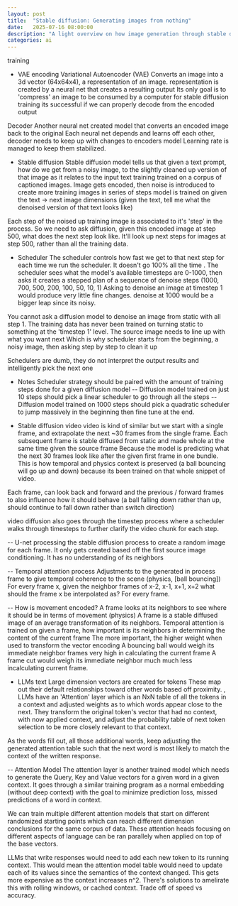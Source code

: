 ```yaml
---
layout: post
title:  "Stable diffusion: Generating images from nothing"
date:   2025-07-16 08:00:00
description: "A light overview on how image generation through stable diffusion works"
categories: ai
---
```


training
- VAE encoding Variational Autoencoder (VAE)
Converts an image into a 3d vector (64x64x4), a representation of an image.
representation is created by a neural net that creates a resulting output
Its only goal is to 'compress' an image to be consumed by a computer for stable diffusion training
its successful if we can properly decode from the encoded output

Decoder 
Another neural net created model that converts an encoded image back to the original
Each neural net depends and learns off each other, decoder needs to keep up with changes to encoders model
Learning rate is managed to keep them stabilized.

- Stable diffusion
Stable diffusion model tells us that given a text prompt, how do we get from a noisy image, to the slightly cleaned up version of that image as it relates to the input text
training
trained on a corpus of captioned images.
Image gets encoded, then noise is introduced to create more training images in series of steps 
model is trained on given the text -> next image dimensions  (given the text, tell me what the denoised version of that text looks like)

Each step of the noised up training image is associated to it's 'step' in the process. So we need to ask diffusion, given this encoded image at step 500, what does the next step look like. It'll look up next steps for images at step 500, rather than all the training data.

- Scheduler
The scheduler controls how fast we get to that next step for each time we run the scheduler. It doesn't go 100% all the time .
The scheduler sees what the model's available timesteps are 0-1000, then asks it creates a stepped plan of a sequence of denoise steps (1000, 700, 500, 200, 100, 50, 10, 1)
Asking to denoise an image at timestep 1 would produce very little fine changes.
denoise at 1000 would be a bigger leap since its noisy.

You cannot ask a diffusion model to denoise an image from static with all step 1. The training data has never been trained on turning static to something at the 'timestep 1' level. The source image needs to line up with what you want next
Which is why scheduler starts from the beginning, a noisy image, then asking step by step to clean it up

Schedulers are dumb, they do not interpret the output results and intelligently pick the next one


- Notes
Scheduler strategy should be paired with the amount of training steps done for a given diffusion model
-- Diffusion model trained on just 10 steps should pick a linear scheduler to go through all the steps
-- Diffusion model trained on 1000 steps should pick a quadratic scheduler to jump massively in the beginning then fine tune at the end.


- Stable diffusion video
video is kind of similar but we start with a single frame, and extrapolate the next ~30 frames from the single frame.
Each subsequent frame is stable diffused from static and made whole at the same time given the source frame
Because the model is predicting what the next 30 frames look like after the given first frame in one bundle. This is how temporal and physics context is preserved (a ball bouncing will go up and down) because its been trained on that whole snippet of video.

Each frame, can look back and forward and the previous / forward frames to also influence how it should behave (a ball falling down rather than up, should continue to fall down rather than switch direction)

video diffusion also goes through the timestep process where a scheduler walks through timesteps to further clarify the video chunk for each step.

-- U-net processing
the stable diffusion process to create a random image for each frame. It only gets created based off the first source image 
conditioning. It has no understanding of its neighbors


-- Temporal attention process
Adjustments to the generated in process frame to give temporal coherence to the scene (physics, [ball bouncing])
For every frame x, given the neighbor frames of x-2, x-1, x+1, x+2 what should the frame x be interpolated as?
For every frame.


-- How is movement encoded?
A frame looks at its neighbors to see where it should be in terms of movement (physics)
A frame is a stable diffused image of an average transformation of its neighbors.
Temporal attention is trained on given a frame, how important is its neighbors in determining the content of the current frame
The more important, the higher weight when used to transform the vector encoding
A bouncing ball would weigh its immediate neighbor frames very high in calculating the current frame
A frame cut would weigh its immediate neighbor much much less incalculating current frame.



- LLMs text
Large dimension vectors are created for tokens
These map out their default relationships toward other words based off proximity.
, LLMs have an 'Attention' layer which is an NxN table of all the tokens in a context and adjusted weights as to which words appear close to the next. They transform the original token's vector that had no context, with now applied context, and adjust the probability table of next token selection to be more closely relevant to that context.

As the words fill out, all those additional words, keep adjusting the generated attention table such that the next word is most likely to match the context of the written response.

-- Attention Model
The attention layer is another trained model which needs to generate the Query, Key and Value vectors for a given word in a given context. It goes through a similar training program as a normal embedding (without deep context) with the goal to minimize prediction loss, missed predictions of a word in context.

We can train multiple different attention models that start on different randomized starting points which can reach different dimension conclusions for the same corpus of data. These attention heads focusing on different aspects of language can be ran parallely when applied on top of the base vectors.

LLMs that write responses would need to add each new token to its running context. This would mean the attention model table would need to update each of its values since the semantics of the context changed. This gets more expensive as the context increases n^2. There's solutions to amelirate this with rolling windows, or cached context. Trade off of speed vs accuracy.




